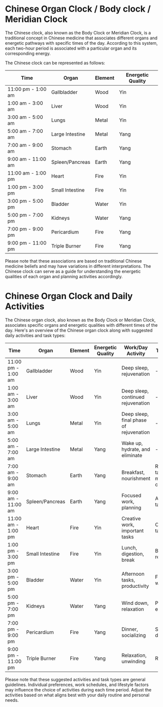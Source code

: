 # Chinese Organ Clock / Body clock / Meridian Clock

The Chinese clock, also known as the Body Clock or Meridian Clock, is a traditional concept in Chinese medicine that
associates different organs and energetic pathways with specific times of the day. According to this system, each
two-hour period is associated with a particular organ and its corresponding energy.

The Chinese clock can be represented as follows:

| Time               | Organ           | Element | Energetic Quality |
|--------------------|-----------------|---------|-------------------|
| 11:00 pm - 1:00 am | Gallbladder     | Wood    | Yin               |
| 1:00 am - 3:00 am  | Liver           | Wood    | Yin               |
| 3:00 am - 5:00 am  | Lungs           | Metal   | Yin               |
| 5:00 am - 7:00 am  | Large Intestine | Metal   | Yang              |
| 7:00 am - 9:00 am  | Stomach         | Earth   | Yang              |
| 9:00 am - 11:00 am | Spleen/Pancreas | Earth   | Yang              |
| 11:00 am - 1:00 pm | Heart           | Fire    | Yin               |
| 1:00 pm - 3:00 pm  | Small Intestine | Fire    | Yin               |
| 3:00 pm - 5:00 pm  | Bladder         | Water   | Yin               |
| 5:00 pm - 7:00 pm  | Kidneys         | Water   | Yang              |
| 7:00 pm - 9:00 pm  | Pericardium     | Fire    | Yang              |
| 9:00 pm - 11:00 pm | Triple Burner   | Fire    | Yang              |

Please note that these associations are based on traditional Chinese medicine beliefs and may have variations in
different interpretations. The Chinese clock can serve as a guide for understanding the energetic qualities of each
organ and planning activities accordingly.

# Chinese Organ Clock and Daily Activities

The Chinese organ clock, also known as the Body Clock or Meridian Clock, associates specific organs and energetic
qualities with different times of the day. Here's an overview of the Chinese organ clock along with suggested daily
activities and task types:

| Time               | Organ           | Element | Energetic Quality | Work/Day Activity                       | Task Type                     |
|--------------------|-----------------|---------|-------------------|-----------------------------------------|-------------------------------|
| 11:00 pm - 1:00 am | Gallbladder     | Wood    | Yin               | Deep sleep, rejuvenation                | -                             |
| 1:00 am - 3:00 am  | Liver           | Wood    | Yin               | Deep sleep, continued rejuvenation      | -                             |
| 3:00 am - 5:00 am  | Lungs           | Metal   | Yin               | Deep sleep, final phase of rejuvenation | -                             |
| 5:00 am - 7:00 am  | Large Intestine | Metal   | Yang              | Wake up, hydrate, and eliminate         | -                             |
| 7:00 am - 9:00 am  | Stomach         | Earth   | Yang              | Breakfast, nourishment                  | Routine tasks, morning chores |
| 9:00 am - 11:00 am | Spleen/Pancreas | Earth   | Yang              | Focused work, planning                  | Analytical tasks              |
| 11:00 am - 1:00 pm | Heart           | Fire    | Yin               | Creative work, important tasks          | Creative tasks                |
| 1:00 pm - 3:00 pm  | Small Intestine | Fire    | Yin               | Lunch, digestion, break                 | Break, relaxation             |
| 3:00 pm - 5:00 pm  | Bladder         | Water   | Yin               | Afternoon tasks, productivity           | Focused work                  |
| 5:00 pm - 7:00 pm  | Kidneys         | Water   | Yang              | Wind down, relaxation                   | Physical exercise             |
| 7:00 pm - 9:00 pm  | Pericardium     | Fire    | Yang              | Dinner, socializing                     | Socializing, dinner           |
| 9:00 pm - 11:00 pm | Triple Burner   | Fire    | Yang              | Relaxation, unwinding                   | Relaxation                    |

Please note that these suggested activities and task types are general guidelines. Individual preferences, work
schedules, and lifestyle factors may influence the choice of activities during each time period. Adjust the activities
based on what aligns best with your daily routine and personal needs.
